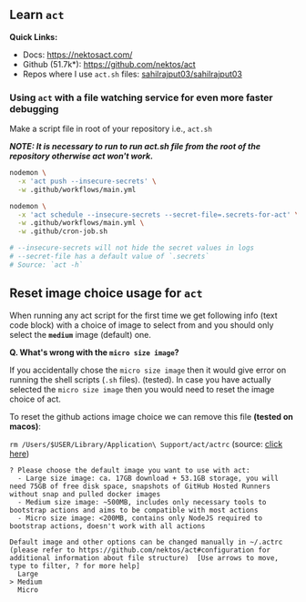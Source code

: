 ## Learn `act`

**Quick Links:**
- Docs: https://nektosact.com/
- Github (51.7k*): https://github.com/nektos/act
- Repos where I use `act.sh` files: [sahilrajput03/sahilrajput03](https://github.com/sahilrajput03/sahilrajput03/tree/master/.github)

### Using `act` with a file watching service for even more faster debugging

Make a script file in root of your repository i.e., `act.sh`

***NOTE: It is necessary to run to run act.sh file from the root of the repository otherwise act won't work.***

```bash
nodemon \
  -x 'act push --insecure-secrets' \
  -w .github/workflows/main.yml

nodemon \
  -x 'act schedule --insecure-secrets --secret-file=.secrets-for-act' \
  -w .github/workflows/main.yml \
  -w .github/cron-job.sh

# --insecure-secrets will not hide the secret values in logs
# --secret-file has a default value of `.secrets`
# Source: `act -h`
```

## Reset image choice usage for `act`

When running any act script for the first time we get following info (text code block) with a choice of image to select from and you should only select the **`medium`** image (default) one.

**Q. What's wrong with the `micro size image`?**

If you accidentally chose the `micro size image` then it would give error on running the shell scripts (`.sh` files). (tested). In case you have actually selected the `micro size image` then you would need to reset the image choice of act.

To reset the github actions image choice we can remove this file **(tested on macos)**:

`rm /Users/$USER/Library/Application\ Support/act/actrc` (source: [click here](https://github.com/nektos/act/issues/2219#issuecomment-1991311613))

```text
? Please choose the default image you want to use with act:
  - Large size image: ca. 17GB download + 53.1GB storage, you will need 75GB of free disk space, snapshots of GitHub Hosted Runners without snap and pulled docker images
  - Medium size image: ~500MB, includes only necessary tools to bootstrap actions and aims to be compatible with most actions
  - Micro size image: <200MB, contains only NodeJS required to bootstrap actions, doesn't work with all actions

Default image and other options can be changed manually in ~/.actrc (please refer to https://github.com/nektos/act#configuration for additional information about file structure)  [Use arrows to move, type to filter, ? for more help]
  Large
> Medium
  Micro
```
